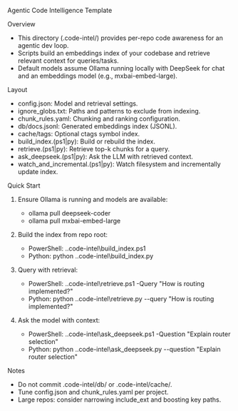 Agentic Code Intelligence Template

Overview

- This directory (.code-intel/) provides per-repo code awareness for an agentic dev loop.
- Scripts build an embeddings index of your codebase and retrieve relevant context for queries/tasks.
- Default models assume Ollama running locally with DeepSeek for chat and an embeddings model (e.g., mxbai-embed-large).

Layout

- config.json: Model and retrieval settings.
- ignore_globs.txt: Paths and patterns to exclude from indexing.
- chunk_rules.yaml: Chunking and ranking configuration.
- db/docs.jsonl: Generated embeddings index (JSONL).
- cache/tags: Optional ctags symbol index.
- build_index.(ps1|py): Build or rebuild the index.
- retrieve.(ps1|py): Retrieve top-k chunks for a query.
- ask_deepseek.(ps1|py): Ask the LLM with retrieved context.
- watch_and_incremental.(ps1|py): Watch filesystem and incrementally update index.

Quick Start

1) Ensure Ollama is running and models are available:
   - ollama pull deepseek-coder
   - ollama pull mxbai-embed-large

2) Build the index from repo root:
   - PowerShell: .\.code-intel\build_index.ps1
   - Python:    python .\.code-intel\build_index.py

3) Query with retrieval:
   - PowerShell: .\.code-intel\retrieve.ps1 -Query "How is routing implemented?"
   - Python:    python .\.code-intel\retrieve.py --query "How is routing implemented?"

4) Ask the model with context:
   - PowerShell: .\.code-intel\ask_deepseek.ps1 -Question "Explain router selection"
   - Python:    python .\.code-intel\ask_deepseek.py --question "Explain router selection"

Notes

- Do not commit .code-intel/db/ or .code-intel/cache/.
- Tune config.json and chunk_rules.yaml per project.
- Large repos: consider narrowing include_ext and boosting key paths.

